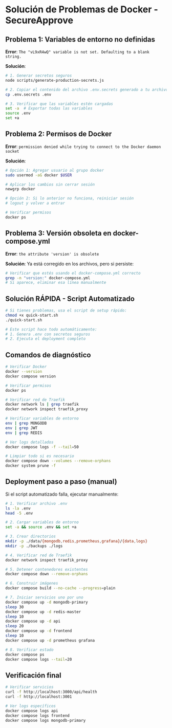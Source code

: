 # Solución de Problemas de Docker - SecureApprove

## Problema 1: Variables de entorno no definidas

**Error**: `The "vL9xR4wQ" variable is not set. Defaulting to a blank string.`

**Solución**:
```bash
# 1. Generar secretos seguros
node scripts/generate-production-secrets.js

# 2. Copiar el contenido del archivo .env.secrets generado a tu archivo .env
cp .env.secrets .env

# 3. Verificar que las variables estén cargadas
set -a  # Exportar todas las variables
source .env
set +a
```

## Problema 2: Permisos de Docker

**Error**: `permission denied while trying to connect to the Docker daemon socket`

**Solución**:
```bash
# Opción 1: Agregar usuario al grupo docker
sudo usermod -aG docker $USER

# Aplicar los cambios sin cerrar sesión
newgrp docker

# Opción 2: Si lo anterior no funciona, reiniciar sesión
# logout y volver a entrar

# Verificar permisos
docker ps
```

## Problema 3: Versión obsoleta en docker-compose.yml

**Error**: `the attribute 'version' is obsolete`

**Solución**: Ya está corregido en los archivos, pero si persiste:
```bash
# Verificar que estés usando el docker-compose.yml correcto
grep -n "version:" docker-compose.yml
# Si aparece, eliminar esa línea manualmente
```

## Solución RÁPIDA - Script Automatizado

```bash
# Si tienes problemas, usa el script de setup rápido:
chmod +x quick-start.sh
./quick-start.sh

# Este script hace todo automáticamente:
# 1. Genera .env con secretos seguros
# 2. Ejecuta el deployment completo
```

## Comandos de diagnóstico

```bash
# Verificar Docker
docker --version
docker compose version

# Verificar permisos
docker ps

# Verificar red de Traefik
docker network ls | grep traefik
docker network inspect traefik_proxy

# Verificar variables de entorno
env | grep MONGODB
env | grep JWT
env | grep REDIS

# Ver logs detallados
docker compose logs -f --tail=50

# Limpiar todo si es necesario
docker compose down --volumes --remove-orphans
docker system prune -f
```

## Deployment paso a paso (manual)

Si el script automatizado falla, ejecutar manualmente:

```bash
# 1. Verificar archivo .env
ls -la .env
head -5 .env

# 2. Cargar variables de entorno
set -a && source .env && set +a

# 3. Crear directorios
mkdir -p ./data/{mongodb,redis,prometheus,grafana}/{data,logs}
mkdir -p ./backups ./logs

# 4. Verificar red de Traefik
docker network inspect traefik_proxy

# 5. Detener contenedores existentes
docker compose down --remove-orphans

# 6. Construir imágenes
docker compose build --no-cache --progress=plain

# 7. Iniciar servicios uno por uno
docker compose up -d mongodb-primary
sleep 30
docker compose up -d redis-master
sleep 10
docker compose up -d api
sleep 20
docker compose up -d frontend
sleep 10
docker compose up -d prometheus grafana

# 8. Verificar estado
docker compose ps
docker compose logs --tail=20
```

## Verificación final

```bash
# Verificar servicios
curl -f http://localhost:3000/api/health
curl -f http://localhost:3001

# Ver logs específicos
docker compose logs api
docker compose logs frontend
docker compose logs mongodb-primary
```